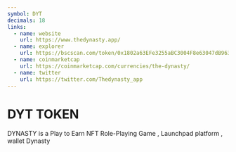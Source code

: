```yaml
---
symbol: DYT
decimals: 18
links:
  - name: website
    url: https://www.thedynasty.app/
  - name: explorer
    url: https://bscscan.com/token/0x1802a63EFe3255aBC3004F8e63047dB96300bd1c
  - name: coinmarketcap
    url: https://coinmarketcap.com/currencies/the-dynasty/
  - name: twitter
    url: https://twitter.com/Thedynasty_app
---
```


# DYT TOKEN

DYNASTY is a Play to Earn NFT Role-Playing Game , Launchpad platform , wallet Dynasty
